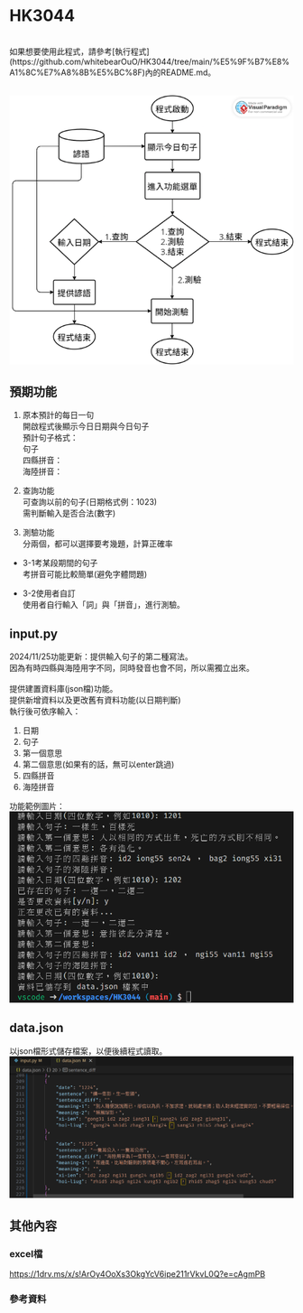 # HK3044
<br>
如果想要使用此程式，請參考[執行程式](https://github.com/whitebearOuO/HK3044/tree/main/%E5%9F%B7%E8%A1%8C%E7%A8%8B%E5%BC%8F)內的README.md。<br>
<br>

![](功能範例圖/流程圖.png)

## 預期功能
1. 原本預計的每日一句<br>
開啟程式後顯示今日日期與今日句子<br>
預計句子格式：<br>
句子<br>
四縣拼音：<br>
海陸拼音：<br>

2. 查詢功能<br>
可查詢以前的句子(日期格式例：1023)<br>
需判斷輸入是否合法(數字)

3. 測驗功能<br>
分兩個，都可以選擇要考幾題，計算正確率

- 3-1考某段期間的句子<br>
考拼音可能比較簡單(避免字體問題)

- 3-2使用者自訂<br>
使用者自行輸入「詞」與「拼音」，進行測驗。

## input.py
2024/11/25功能更新：提供輸入句子的第二種寫法。<br>
因為有時四縣與海陸用字不同，同時發音也會不同，所以需獨立出來。<br>
<br>
提供建置資料庫(json檔)功能。<br>
提供新增資料以及更改舊有資料功能(以日期判斷)<br>
執行後可依序輸入：
1. 日期
2. 句子
3. 第一個意思
4. 第二個意思(如果有的話，無可以enter跳過)
5. 四縣拼音
6. 海陸拼音

功能範例圖片：<br>
![](功能範例圖/input_1.png)

## data.json
以json檔形式儲存檔案，以便後續程式讀取。<br>
![](功能範例圖/data_2.png)

## 其他內容

### excel檔
<https://1drv.ms/x/s!ArOy4OoXs3OkgYcV6ipe211rVkvL0Q?e=cAgmPB>

### 參考資料